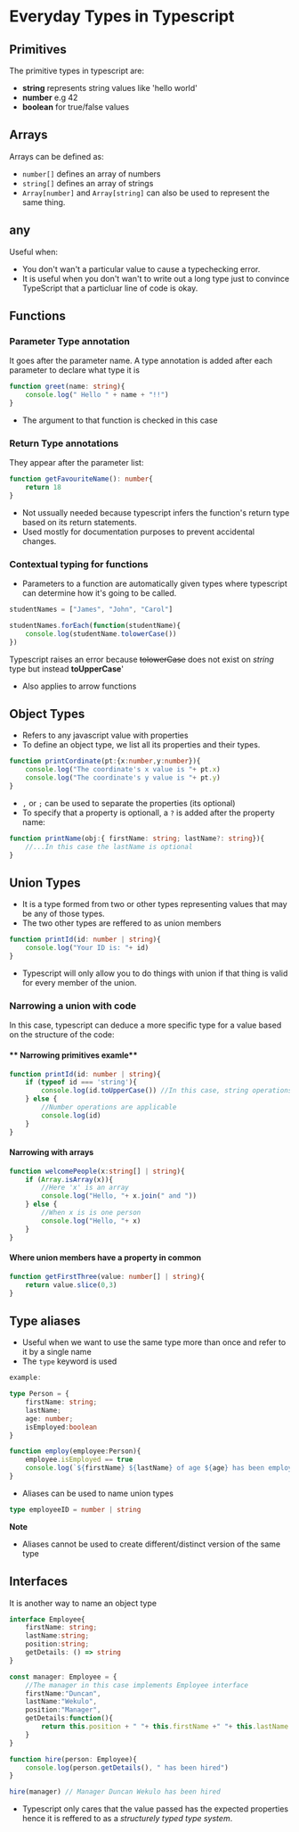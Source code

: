 # Everyday Types in Typescript

## **Primitives**
The primitive types in typescript are:

* **string** represents string values like 'hello world'
* **number** e.g 42
* **boolean** for true/false values

## **Arrays**
Arrays can be defined as:
 * `number[]` defines an array of numbers
 * `string[]` defines an array of strings
 * `Array[number]` and `Array[string]` can also be used to represent the same thing.


## **any**
Useful when:
-  You don't wan't a particular value to cause a typechecking error.
- It is useful when you don't wan't to write out a long type just to convince TypeScript that a particluar line of code is okay.

## Functions

### Parameter Type annotation
It goes after the parameter name. A type annotation is added after each parameter to declare what type it is

``` typescript
function greet(name: string){
    console.log(" Hello " + name + "!!")
}
```
- The argument to that function is checked in this case

### Return Type annotations
They appear after the parameter list:

``` typescript
function getFavouriteName(): number{
    return 18
}
```
- Not ussually needed because typescript infers the function's return type based on its return statements.
- Used mostly for documentation purposes to prevent accidental changes.

### Contextual typing for functions
- Parameters to a function are automatically given types where typescript can determine how it's going to be called.

``` typescript
studentNames = ["James", "John", "Carol"]

studentNames.forEach(function(studentName){
    console.log(studentName.tolowerCase())
})
```
Typescript raises an error because ~~tolowerCase~~ does not exist on *string* type but instead **toUpperCase**'

- Also applies to arrow functions

## Object Types
- Refers to any javascript value with properties
- To define an object type, we list all its properties and their types.

```typescript
function printCordinate(pt:{x:number,y:number}){
    console.log("The coordinate's x value is "+ pt.x)
    console.log("The coordinate's y value is "+ pt.y)
}
```
- `,` or `;` can be used to separate the properties (its optional)
- To specify that a property is optionall, a `?` is added after the property name:

```typescript
function printName(obj:{ firstName: string; lastName?: string}){
    //...In this case the lastName is optional
}
```
## Union Types
- It is a type formed from two or other types representing values that may be any of those types.
- The two other types are reffered to as union members

```typescript
function printId(id: number | string){
    console.log("Your ID is: "+ id)
}
```
- Typescript will only allow you to do things with union if that thing is valid for every member of the union.

### Narrowing a union with code
In this case, typescript can deduce a more specific type for a value based on the structure of the code:

#### ** Narrowing primitives examle**
``` typescript
function printId(id: number | string){
    if (typeof id === 'string'){
        console.log(id.toUpperCase()) //In this case, string operations are applicable
    } else {
        //Number operations are applicable
        console.log(id)
    }
}

```

#### **Narrowing with arrays**

```typescript
function welcomePeople(x:string[] | string){
    if (Array.isArray(x)){
        //Here 'x' is an array
        console.log("Hello, "+ x.join(" and "))
    } else {
        //When x is is one person
        console.log("Hello, "+ x)
    }
}
```
#### **Where union members have a property in common**

``` typescript
function getFirstThree(value: number[] | string){
    return value.slice(0,3)
}
```

## Type aliases
- Useful when we want to use the same type more than once and refer to it by a single name
- The `type` keyword is used 

``` typescript
example:

type Person = {
    firstName: string;
    lastName;
    age: number;
    isEmployed:boolean
}

function employ(employee:Person){
    employee.isEmployed == true
    console.log(`${firstName} ${lastName} of age ${age} has been employeed`)
}
```
* Aliases can be used to name union types

``` typescript
type employeeID = number | string
```
**Note**
- Aliases cannot be used to create different/distinct version of the same type

## Interfaces
It is another way to name an object type

``` typescript
interface Employee{
    firstName: string;
    lastName:string;
    position:string;
    getDetails: () => string 
}

const manager: Employee = { 
    //The manager in this case implements Employee interface
    firstName:"Duncan",
    lastName:"Wekulo",
    position:"Manager",
    getDetails:function(){
        return this.position + " "+ this.firstName +" "+ this.lastName
    } 
}

function hire(person: Employee){
    console.log(person.getDetails(), " has been hired")
}

hire(manager) // Manager Duncan Wekulo has been hired
```
- Typescript only cares that the value passed has the expected properties hence it is reffered to as a *structurely typed type system*.